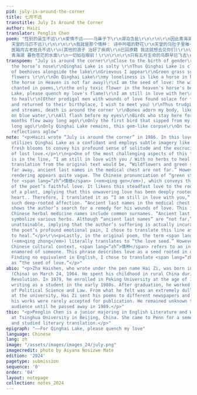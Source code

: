 ```yaml
---
pid: july-is-around-the-corner
title: 七月不远
transtitle: July Is Around the Corner
author: Haizi
translator: Penglin Chen
poem: "性别的诞生不远\r\n爱情不远————马鼻子下\r\n湖泊含盐\r\n\r\n\r\n因此青海湖不远\r\n湖畔一捆捆蜂箱\r\n使我显得凄凄迷人\r\n青草开满鲜花。\r\n\r\n\r\n青海湖上\r\n我的孤独如天堂的马匹\r\n(因此
  天堂的马匹不远)\r\n\r\n\r\n我就是那个情种： 诗中吟唱的野花\r\n天堂的马肚子里唯一含毒的野花\r\n(青海湖 请熄灭我的爱情！)\r\n\r\n\r\n野花青梗不远
  医箱内古老姓氏不远\r\n(其他的浪子 治好了疾病\r\n已回原籍 我这就想去见你们)\r\n\r\n\r\n因此爬山涉水死亡不远\r\n骨骼挂遍我身体\r\n如同蓝色水上的树枝\r\n\r\n\r\n啊！
  青海湖 暮色苍茫的水面\r\n一切如在眼前！\r\n\r\n\r\n只有五月生命的鸟群早已飞去\r\n只有饮我宝石的头一只鸟早已飞去\r\n只剩下青海湖 这宝石的尸体\r\n暮色苍茫的水面"
transpoem: "July is around the corner\r\nClose to the birth of gender\r\nLove is close---beneath
  the horse’s nose\r\nQinghai Lake is salty \r\nThus Qinghai Lake is close\r\nBundles
  of beehives alongside the lake\r\nGrievous I appear\r\nGreen grass suffused with
  flowers \r\n\r\nOn Qinghai Lake\r\nmy loneliness is like a horse in heaven\r\n(Thus
  the horse in Heaven is not far away)\r\nI am the seed of love: the wildflower being
  chanted in poems,\r\nthe only toxic flower in the heaven's horse's belly\r\n(Qinghai
  Lake, please quench my love's flame)\r\nI am still in love with her\r\nWith no herbs
  to heal\r\n(Other prodigal men with wounds of love found solace for their pain,
  and returned to their birthplace, I wish to meet you）\r\nThus trudging across mountains
  and streams, death is around the corner \r\nBones adorn my body, like branches floating
  on blue water,\r\nAll flash before my eyes\r\nBirds who stay here for only five
  months flew away long ago\r\nOnly the first bird that sipped from my flow flew away
  long ago\r\nOnly Qinghai Lake remains, this gem-like corpse\r\nOn twilit waters,
  reflections aglow"
note: "<p>Haizi wrote “July is around the corner” in 1986. In this love poem, Haizi
  utilizes Qinghai Lake as a confidant and employs subtle imagery like horses and
  fresh blooms to convey his profound sense of solitude and the excruciating pain
  of lost love.</p>\r\n<p>One of the most challenging aspects of this translation
  is in the line, “I am still in love with you / With no herbs to heal.” A direct
  translation from the original text would be, “Wildflowers and green stems are not
  far away, ancient last names in the medical chest are not far.” However, such a
  rendering appears quite vague. The Chinese pronunciation of “green stems” is a homophone
  for <span lang=“zh”>情根</span> (<em>qing gen</em>), which conveys the enduring nature
  of the poet’s faithful love. It likens this steadfast love to the root and stem
  of a plant, implying that this unwavering love has been deeply rooted in the poet's
  heart.. Therefore, I translated it as “I am still in love with you,” emphasizing
  such deep-rooted affection. “Ancient last names in the medical chest are not far”
  shows the author’s search for a remedy for his wounds of love. This is because many
  Chinese herbal medicine names include common surnames. “Ancient last names” thus
  symbolize various herbs. Although “ancient last names” are “not far,” they are still
  unattainable, implying that the author’s suffering is actually incurable. Signifying
  the poet’s profound emotional pain, I chose to translate this line as “with no herbs
  to heal.”</p>\r\n<p>Lastly, in the original poem, the term <span lang=“zh”>情种</span>
  (<em>qing zhong</em>) literally translates to “the love seed.” However, within the
  Chinese cultural context, <span lang=“zh”>情种</span> refers to an individual deeply
  enamored of someone. This phrase describes love as a seed rooted in one’s heart.
  Finding no equivalent in English, I chose to translate <span lang=“zh”>情种</span>
  as “the seed of love.”</p>"
abio: "<p>Zha Haishen, who wrote under the pen name Hai Zi, was born in Anhui Province
  (China) on March 24, 1964. He spent his childhood in rural China during the Cultural
  Revolution. In 1979, he enrolled in Peking University at the age of 15. He began
  writing as a student in the early 1980s. After graduation, he worked at China University
  of Political Science and Law. From what he felt was an extremely dull environment
  at the university, Hai Zi sent his poems to different newspapers and presses, but
  his works were rarely accepted for publication. He remained unknown to the general
  audience until he passed away in 1989.</p>"
tbio: "<p>Penglin Chen is a junior majoring in English Literature and World Literature
  at Tsinghua University in Beijing, China. She came to Penn for a semester in 2023
  and studied literary translation.</p>"
epigraph: "——For Qinghai Lake, please quench my love"
language: Chinese
lang: zh
image: "/assets/images/images_24/july.png"
imagecredit: photo by Aiyana Nosizwe Mate
edition: '2024'
pagetype: submission
sequence: '0'
order: '04'
layout: notepage
collection: notes_2024
---
```

